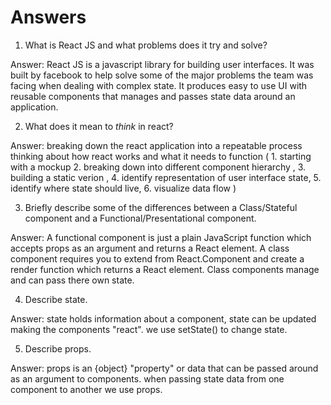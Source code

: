 # Answers

1.  What is React JS and what problems does it try and solve?

Answer: React JS is a javascript library for building user interfaces. It was built by facebook to help solve some of the major problems the team was facing when dealing with complex state. It produces easy to use UI with reusable components that manages and passes state data around an application.



2.  What does it mean to _think_ in react? 

Answer: breaking down the react application into a repeatable process thinking about how react works and what it needs to function
   ( 1. starting with a mockup 2. breaking down into different component hierarchy , 3. building a static verion , 4. identify representation of user interface state, 5. identify where state should live, 6. visualize data flow )



3.  Briefly describe some of the differences between a Class/Stateful component and a Functional/Presentational component.

Answer: A functional component is just a plain JavaScript function which accepts props as an argument and returns a React element.  A class component requires you to extend from React.Component and create a render function which returns a React element. Class components manage and can pass there own state.



4.  Describe state.

Answer: state holds information about a component, state can be updated making the components "react". we use setState() to change state.


5.  Describe props.

Answer: props is an {object} "property" or data that can be passed around as an argument to components. when passing state data from one component to another we use props.